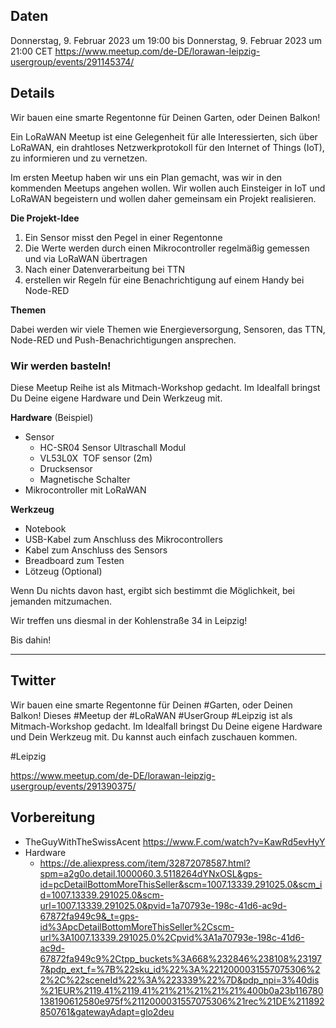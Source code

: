 ## Daten

Donnerstag, 9. Februar 2023 um 19:00 bis Donnerstag, 9. Februar 2023 um 21:00 CET
https://www.meetup.com/de-DE/lorawan-leipzig-usergroup/events/291145374/

## Details

Wir bauen eine smarte Regentonne für Deinen Garten, oder Deinen Balkon!

Ein LoRaWAN Meetup ist eine Gelegenheit für alle Interessierten, sich über LoRaWAN, ein drahtloses Netzwerkprotokoll für den Internet of Things (IoT), zu informieren und zu vernetzen.

Im ersten Meetup haben wir uns ein Plan gemacht, was wir in den kommenden Meetups angehen wollen. Wir wollen auch Einsteiger in IoT und LoRaWAN begeistern und wollen daher gemeinsam ein Projekt realisieren.

**Die Projekt-Idee**

1.  Ein Sensor misst den Pegel in einer Regentonne
2.  Die Werte werden durch einen Mikrocontroller regelmäßig gemessen und via LoRaWAN übertragen    
3.  Nach einer Datenverarbeitung bei TTN
4.  erstellen wir Regeln für eine Benachrichtigung auf einem Handy bei Node-RED

**Themen**

Dabei werden wir viele Themen wie Energieversorgung, Sensoren, das TTN, Node-RED und Push-Benachrichtigungen ansprechen.

### Wir werden basteln!

Diese Meetup Reihe ist als Mitmach-Workshop gedacht. Im Idealfall bringst Du Deine eigene Hardware und Dein Werkzeug mit.

**Hardware** (Beispiel)

-   Sensor    
    -   HC-SR04 Sensor Ultraschall Modul        
    -   VL53L0X  TOF sensor (2m)        
    -   Drucksensor        
    -   Magnetische Schalter        
-   Mikrocontroller mit LoRaWAN

**Werkzeug**

-   Notebook    
-   USB-Kabel zum Anschluss des Mikrocontrollers    
-   Kabel zum Anschluss des Sensors    
-   Breadboard zum Testen    
-   Lötzeug (Optional)    

Wenn Du nichts davon hast, ergibt sich bestimmt die Möglichkeit, bei jemanden mitzumachen.

Wir treffen uns diesmal in der Kohlenstraße 34 in Leipzig!

Bis dahin!



---

## Twitter

Wir bauen eine smarte Regentonne für Deinen #Garten, oder Deinen Balkon! Dieses #Meetup der #LoRaWAN  #UserGroup #Leipzig ist als Mitmach-Workshop gedacht. Im Idealfall bringst Du Deine eigene Hardware und Dein Werkzeug mit. Du kannst auch einfach zuschauen kommen.

#Leipzig

https://www.meetup.com/de-DE/lorawan-leipzig-usergroup/events/291390375/

## Vorbereitung

- TheGuyWithTheSwissAcent https://www.F.com/watch?v=KawRd5evHyY
- Hardware
	- https://de.aliexpress.com/item/32872078587.html?spm=a2g0o.detail.1000060.3.5118264dYNxOSL&gps-id=pcDetailBottomMoreThisSeller&scm=1007.13339.291025.0&scm_id=1007.13339.291025.0&scm-url=1007.13339.291025.0&pvid=1a70793e-198c-41d6-ac9d-67872fa949c9&_t=gps-id%3ApcDetailBottomMoreThisSeller%2Cscm-url%3A1007.13339.291025.0%2Cpvid%3A1a70793e-198c-41d6-ac9d-67872fa949c9%2Ctpp_buckets%3A668%232846%238108%231977&pdp_ext_f=%7B%22sku_id%22%3A%2212000031557075306%22%2C%22sceneId%22%3A%223339%22%7D&pdp_npi=3%40dis%21EUR%2119.41%2119.41%21%21%21%21%21%400b0a23b116780138190612580e975f%2112000031557075306%21rec%21DE%211892850761&gatewayAdapt=glo2deu